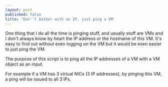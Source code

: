 ```yaml
---
layout: post
published: false
title: 'Don''t bother with an IP, just ping a VM'
---
```

One thing that I do all the time is pinging stuff, and usually stuff are VMs and I don't always know by heart the IP address or the hostname of this VM. It's easy to find out without even logging on the VM but it would be even easier to just ping the VM.

The purpose of this script is to ping all the IP addresses of a VM with a VM object as an input.

For example if a VM has 3 virtual NICs (3 IP addresses), by pinging this VM, a ping will be issued to all 3 IPs.